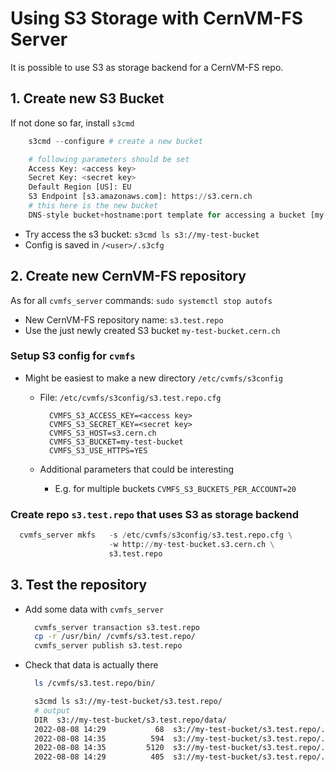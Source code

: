 # Using S3 Storage with CernVM-FS Server

It is possible to use S3 as storage backend for a CernVM-FS repo.

## 1. Create new S3 Bucket

If not done so far, install `s3cmd`

```py
    s3cmd --configure # create a new bucket

    # following parameters should be set
    Access Key: <access key>
    Secret Key: <secret key> 
    Default Region [US]: EU
    S3 Endpoint [s3.amazonaws.com]: https://s3.cern.ch
    # this here is the new bucket
    DNS-style bucket+hostname:port template for accessing a bucket [my-test-bucket]: my-test-bucket.cern.ch 
```

- Try access the s3 bucket: `s3cmd ls s3://my-test-bucket`
- Config is saved in `/<user>/.s3cfg`

## 2. Create new CernVM-FS repository 

As for all `cvmfs_server` commands: `sudo systemctl stop autofs`

- New CernVM-FS repository name: `s3.test.repo`
- Use the just newly created S3 bucket `my-test-bucket.cern.ch`
 

### Setup S3 config for `cvmfs`
  - Might be easiest to make a new directory `/etc/cvmfs/s3config`

      - File: `/etc/cvmfs/s3config/s3.test.repo.cfg`
        ```
          CVMFS_S3_ACCESS_KEY=<access key>
          CVMFS_S3_SECRET_KEY=<secret key> 
          CVMFS_S3_HOST=s3.cern.ch
          CVMFS_S3_BUCKET=my-test-bucket
          CVMFS_S3_USE_HTTPS=YES
        ```

    - Additional parameters that could be interesting
      -  E.g. for multiple buckets `CVMFS_S3_BUCKETS_PER_ACCOUNT=20`


### Create repo `s3.test.repo` that uses S3 as storage backend

```py
  cvmfs_server mkfs   -s /etc/cvmfs/s3config/s3.test.repo.cfg \
                      -w http://my-test-bucket.s3.cern.ch \
                      s3.test.repo
```

## 3. Test the repository

- Add some data with `cvmfs_server` 
  ```bash
    cvmfs_server transaction s3.test.repo
    cp -r /usr/bin/ /cvmfs/s3.test.repo/
    cvmfs_server publish s3.test.repo
  ```
    
- Check that data is actually there
  ```bash
    ls /cvmfs/s3.test.repo/bin/

    s3cmd ls s3://my-test-bucket/s3.test.repo/
    # output
    DIR  s3://my-test-bucket/s3.test.repo/data/
    2022-08-08 14:29           68  s3://my-test-bucket/s3.test.repo/.cvmfs_master_replica
    2022-08-08 14:35          594  s3://my-test-bucket/s3.test.repo/.cvmfspublished
    2022-08-08 14:35         5120  s3://my-test-bucket/s3.test.repo/.cvmfsreflog
    2022-08-08 14:29          405  s3://my-test-bucket/s3.test.repo/.cvmfswhitelist
  ```
    
